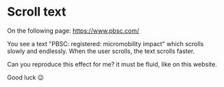 # Scroll text 

On the following page: https://www.pbsc.com/

You see a text "PBSC: registered: micromobility impact" which scrolls slowly and endlessly. When the user scrolls, the text scrolls faster.

Can you reproduce this effect for me? it must be fluid, like on this website.

Good luck :wink: